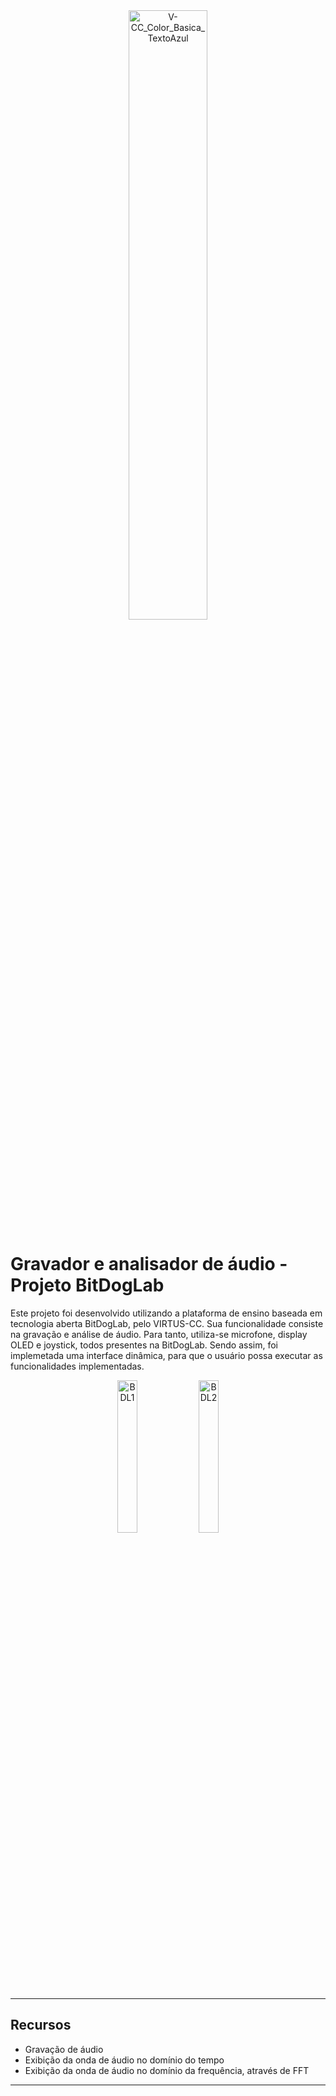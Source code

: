<div align="center">
    <img src="https://github.com/user-attachments/assets/337c76d6-a1cc-414f-bd90-866fe408b844" alt="V-CC_Color_Basica_TextoAzul" style="width:50%;"/>
</div>

# Gravador e analisador de áudio - Projeto BitDogLab

Este projeto foi desenvolvido utilizando a plataforma de ensino baseada em tecnologia aberta BitDogLab, pelo VIRTUS-CC. Sua funcionalidade consiste na gravação e análise de áudio. Para tanto, utiliza-se microfone, display OLED e joystick, todos presentes na BitDogLab. Sendo assim, foi implemetada uma interface dinâmica, para que o usuário possa executar as funcionalidades implementadas.

<div align = "center">
    <img src="https://github.com/user-attachments/assets/17d56731-aa0e-4e26-ae65-f6f476a55f2b" alt="BDL1" style="width:25%;"/> <img src="https://github.com/user-attachments/assets/bcf95a15-ca86-45f4-aeb4-2b736a7ed5b3" alt="BDL2" style="width:25%;">
</div>

---

## Recursos

- Gravação de áudio
- Exibição da onda de áudio no domínio do tempo
- Exibição da onda de áudio no domínio da frequência, através de FFT

---
